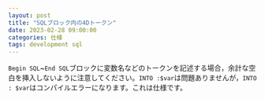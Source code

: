 ```yaml
---
layout: post
title: "SQLブロック内の4Dトークン"
date: 2023-02-28 09:00:00
categories: 仕様
tags: development sql
---
```


`Begin SQL`~`End SQL`ブロックに変数名などのトークンを記述する場合，余計な空白を挿入しないように注意してください。`INTO :$var`は問題ありませんが，`INTO : $var`はコンパイルエラーになります。これは仕様です。
